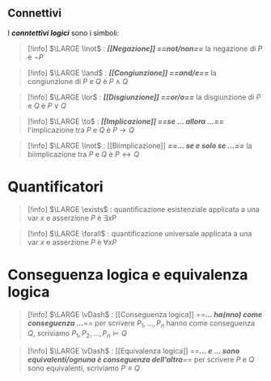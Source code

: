 
## Connettivi

I ***conntettivi logici*** sono i simboli:

> [!info]
> $\LARGE \lnot$  : ***[[Negazione]] ==not/non==***
> la negazione di $P$ è $\lnot P$

> [!info]
> $\LARGE \land$  : ***[[Congiunzione]] ==and/e==***
> la congiunzione di $P$ e $Q$ è $P \land Q$ 

> [!info]
> $\LARGE \lor$  : ***[[Disgiunzione]] ==or/o==***
> la disgiunzione di $P$ e $Q$ è  $P \lor Q$ 

> [!info]
> $\LARGE \to$  : ***[[Implicazione]] ==se ... allora ...==***
> l'implicazione tra $P$ e $Q$ è  $P \to Q$ 

> [!info]
> $\LARGE \lnot$  : [[Biimplicazione]] ***==... se e solo se ...==***
> la biimplicazione tra $P$ e $Q$ è $P \leftrightarrow Q$



# Quantificatori

> [!info]
> $\LARGE \exists$  : quantificazione esistenziale 
> applicata a una var $x$ e asserzione $P$ è $\exists xP$

> [!info]
> $\LARGE \forall$  : quantificazione universale 
> applicata a una var *x* e asserzione $P$ è $\forall xP$

# Conseguenza logica e equivalenza logica
> [!info]
> $\LARGE \vDash$  : [[Conseguenza logica]] ==***... ha(nno) come conseguenza ...***==
> per scrivere $P_1,\dots, P_n$  hanno come conseguenza $Q$, scriviamo $P_1, P_2, \dots, P_n \vDash Q$

> [!info]
> $\LARGE \vDash$  : [[Equivalenza logica]] ==***... e ... sono equivalenti/ognuna è conseguenza dell'altra***==
> per scrivere $P$ e $Q$ sono equivalenti, scriviamo $P \equiv Q$

